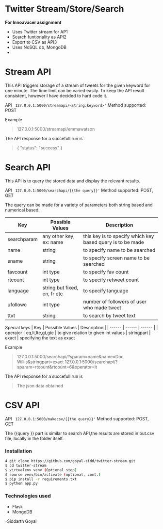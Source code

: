 # Twitter Stream/Store/Search


**For Innoavacer assignment**
  - Uses Twitter stream for AP1
  - Search funtionality as API2
  - Export to CSV as API3
  - Uses NoSQL db, MongoDB
  - 
# Stream API

This API triggers storage of a stream of tweets for the given keyword for one minute. The time limit can be varied easily. To keep the API result consistent, however I have decided to hard code it.

API ``` 127.0.0.1:5000/streamapi/<string:keyword>'```
Method supported: POST

Example
> 127.0.0.1:5000/streamapi/emmawatson

The API response for a succefull run is
> {
>    "status": "success"
>}

# Search API

This API is to query the stored data and display the relevant results.

API ``` 127.0.0.1:5000/searchapi/{{the query}}'```
Method supported: POST, GET

The query can be made for a variety of parameters both string based and numerical based.

| Key | Possible Values | Description | 
| ------ | ------ | ------ |
| searchparam | any other key, ex: name | this key is to specify which key based query is to be made | 
| name | string | to specify name to be searched
| sname | string | to specify screen name to be searched
| favcount | int type | to specify fav count
| rtcount | int type | to specify retweet count
| language | string but fixed, en, fr etc | to specify language
| ufollowc | int type | number of followers of user who made tweet | 
| ttxt | string | to search by tweet text |

Special keys
| Key | Possible Values | Description | 
| ------ | ------ | ------ |
| operator | eq,lt,lte,gt,gte | to give relation to given int values
| stringpart | exact | specifying the text as exact

Example
> 127.0.0.1:5000/searchapi/?sparam=name&name=Doc Willis&stringpart=exact
> 127.0.0.1:5000/searchapi/?sparam=rtcount&rtcount=6&operator=lt

The API response for a succefull run is
> The json data obtained

# CSV API

API ``` 127.0.0.1:5000/makecsv/{{the query}}'```
Method supported: POST, GET

The {{query }} part is similar to search API,the results are stored in out.csv file, locally in the folder itself.

### Installation

```sh
4 git clone https://github.com/goyal-sidd/twitter-stream.git
$ cd twitter-stream
$ virtualenv venv (Optional step)
$ source venv/bin/activate (optional, cont.)
$ pip install -r requirements.txt
$ python app.py
```

### Technologies used

 - Flask
 - MongoDB

-Siddarth Goyal

